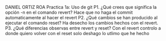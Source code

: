 ﻿DANIEL ORTIZ ROA
Practica 1a: Uso de git
P1. ¿Qué crees que significa la opción -n en el comando revert? 
	Hace que no haga el commit automaticamente al hacer el revert
P2. ¿Qué cambios se han producido al ejecutar el comando reset?
	Ha desecho los cambios hechos con el revert.
P3. ¿Qué diferencias observas entre revert y reset?
	Con el revert controlo a donde quiero volver con el reset solo deshago
	lo utlimo que he hecho